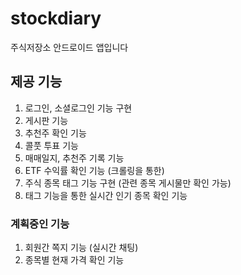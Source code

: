 # stockdiary

주식저장소 안드로이드 앱입니다


## 제공 기능

1. 로그인, 소셜로그인 기능 구현
2. 게시판 기능
3. 추천주 확인 기능
4. 콜풋 투표 기능
5. 매매일지, 추천주 기록 기능
6. ETF 수익률 확인 기능 (크롤링을 통한)
7. 주식 종목 태그 기능 구현 (관련 종목 게시물만 확인 가능)
8. 태그 기능을 통한 실시간 인기 종목 확인 기능

### 계획중인 기능

1. 회원간 쪽지 기능 (실시간 채팅)
2. 종목별 현재 가격 확인 기능
